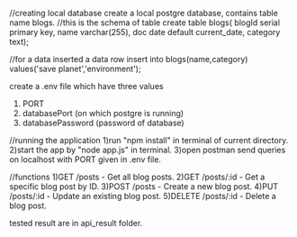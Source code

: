 //creating local database
create a local postgre database, contains table name blogs.
//this is the schema of table
 create table blogs( blogId serial primary key, name varchar(255), doc date default current_date, category text);   

//for a data inserted a data row
 insert into blogs(name,category) values('save planet','environment');

create a .env file which have three values
1) PORT
2) databasePort (on which postgre is running)
3) databasePassword (password of database)


//running the application
1)run "npm install" in terminal of current directory.
2)start the app by "node app.js" in terminal.
3)open postman send queries on localhost with PORT given in .env file.

//functions
1)GET /posts - Get all blog posts.
2)GET /posts/:id - Get a specific blog post by ID.
3)POST /posts - Create a new blog post.
4)PUT /posts/:id - Update an existing blog post.
5)DELETE /posts/:id - Delete a blog post.

tested result are in api_result folder.

